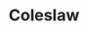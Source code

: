 ---
title: Coleslaw
descriptiion: Mixed vegetables and salad cream
featured-image: /uploads/asun.jpg
theme: Others
---